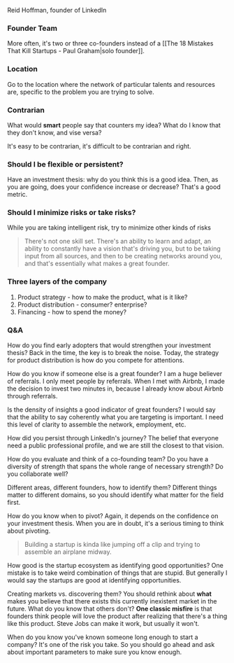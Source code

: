 Reid Hoffman, founder of LinkedIn

### Founder Team
More often, it's two or three co-founders instead of a [[The 18 Mistakes That Kill Startups - Paul Graham|solo founder]].

### Location
Go to the location where the network of particular talents and resources are, specific to the problem you are trying to solve.

### Contrarian
What would **smart** people say that counters my idea? What do I know that they don't know, and vise versa?

It's easy to be contrarian, it's difficult to be contrarian and right.

### Should I be flexible or persistent?
Have an investment thesis: why do you think this is a good idea.
Then, as you are going, does your confidence increase or decrease? That's a good metric.

### Should I minimize risks or take risks?
While you are taking intelligent risk, try to minimize other kinds of risks

> There's not one skill set. There's an ability to learn and adapt, an ability to constantly have a vision that's driving you, but to be taking input from all sources, and then to be creating networks around you, and that's essentially what makes a great founder. 

### Three layers of the company 
1. Product strategy - how to make the product, what is it like?
2. Product distribution - consumer? enterprise?
3. Financing - how to spend the money?
### Q&A
How do you find early adopters that would strengthen your investment thesis?
	Back in the time, the key is to break the noise. Today, the strategy for product distribution is how do you compete for attentions.

How do you know if someone else is a great founder?
	I am a huge believer of referrals. I only meet people by referrals. When I met with Airbnb, I made the decision to invest two minutes in, because I already know about Airbnb through referrals.

Is the density of insights a good indicator of great founders?
	I would say that the ability to say coherently what you are targeting is important. I need this level of clarity to assemble the network, employment, etc.


How did you persist through LinkedIn's journey?
	The belief that everyone need a public professional profile, and we are still the closest to that vision.

How do you evaluate and think of a co-founding team?
	Do you have a diversity of strength that spans the whole range of necessary strength? Do you collaborate well?

Different areas, different founders, how to identify them?
	Different things matter to different domains, so you should identify what matter for the field first.

How do you know when to pivot?
	Again, it depends on the confidence on your investment thesis. When you are in doubt, it's a serious timing to think about pivoting.

> Building a startup is kinda like jumping off a clip and trying to assemble an airplane midway.

How good is the startup ecosystem as identifying good opportunities?
	One mistake is to take weird combination of things that are stupid. But generally I would say the startups are good at identifying opportunities.

Creating markets vs. discovering them?
	You should rethink about **what** makes you believe that there exists this currently inexistent market in the future. What do you know that others don't?
	**One classic misfire** is that founders think people will love the product after realizing that there's a thing like this product. Steve Jobs can make it work, but usually it won't. 

When do you know you've known someone long enough to start a company?
	It's one of the risk you take. So you should go ahead and ask about important parameters to make sure you know enough.